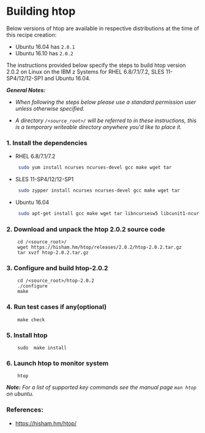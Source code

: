 # Building htop

Below versions of htop are available in respective distributions at the time of this recipe creation:

*    Ubuntu 16.04 has `2.0.1`
*    Ubuntu 16.10 has `2.0.2`

The instructions provided below specify the steps to build htop version 2.0.2 on Linux on the IBM z Systems for RHEL 6.8/7.1/7.2, SLES 11-SP4/12/12-SP1 and Ubuntu 16.04.

_**General Notes:**_

* _When following the steps below please use a standard permission user unless otherwise specified._

* _A directory `/<source_root>/` will be referred to in these instructions, this is a temporary writeable directory anywhere you'd like to place it._

### 1.   Install the dependencies 

* RHEL 6.8/7.1/7.2
    
  ```sh
   sudo yum install ncurses ncurses-devel gcc make wget tar 
  ```

* SLES 11-SP4/12/12-SP1
    
  ```sh
   sudo zypper install ncurses ncurses-devel gcc make wget tar 
  ```

* Ubuntu 16.04
    
  ```sh
   sudo apt-get install gcc make wget tar libncursesw5 libcunit1-ncurses libncursesw5-dev
  ```

### 2. Download and unpack the htop 2.0.2 source code
```
    cd /<source_root>/
    wget https://hisham.hm/htop/releases/2.0.2/htop-2.0.2.tar.gz
    tar xvzf htop-2.0.2.tar.gz
```
### 3. Configure and build htop-2.0.2
```
	cd /<source_root>/htop-2.0.2
    ./configure
    make
```
### 4. Run test cases if any(optional)
```
    make check
```
 
### 5. Install htop
```
    sudo  make install
```

### 6. Launch htop to monitor system
```
    htop 
```
  _**Note:** For a list of supported key commands see the manual page `man htop` on ubuntu._
  
### References:
* https://hisham.hm/htop/
